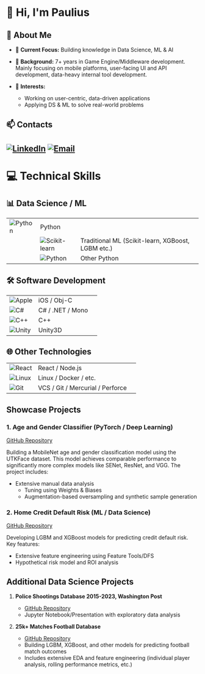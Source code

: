 # 👋 Hi, I'm Paulius

## 🚀 About Me

* 🔭 **Current Focus:** Building knowledge in Data Science, ML & AI
* 🌟 **Background:** 7+ years in Game Engine/Middleware development. Mainly focusing on mobile platforms, user-facing UI and
  API development, data-heavy internal tool development.

* 🌱 **Interests:**
    * Working on user-centric, data-driven applications
    * Applying DS & ML to solve real-world problems

## 📫 Contacts

[![LinkedIn](https://img.shields.io/badge/LinkedIn-0077B5?style=for-the-badge&logo=linkedin&logoColor=white)](https://www.linkedin.com/in/paulius-puodžiūnas-71a43792) [![Email](https://img.shields.io/badge/Email-D14836?style=for-the-badge&logo=gmail&logoColor=white)](mailto:paulius@eml.cc)
---

# 💻 Technical Skills

## 📊 Data Science / ML

|                                                                                                      |                                                                                                                         |                                                   |                                                          |
|------------------------------------------------------------------------------------------------------|-------------------------------------------------------------------------------------------------------------------------|---------------------------------------------------|----------------------------------------------------------|
| ![Python](https://img.shields.io/badge/-Python-3776AB?style=flat-square&logo=Python&logoColor=white) | Python                                                                                                                  |                                                   |                                                          |
|                                                                                                      | ![Scikit-learn](https://img.shields.io/badge/-Scikit--learn-F7931E?style=flat-square&logo=scikit-learn&logoColor=white) | Traditional ML (Scikit-learn, XGBoost, LGBM etc.) |                                                          |
|                                                                                                      | ![Python](https://img.shields.io/badge/-Python-3776AB?style=flat-square&logo=Python&logoColor=white)                    | Other Python                                      |                                                          |

## 🛠 Software Development

|                                                                                                   |                  |  |
|---------------------------------------------------------------------------------------------------|------------------|--|
| ![Apple](https://img.shields.io/badge/-Apple-000000?style=flat-square&logo=apple&logoColor=white) | iOS / Obj-C      |  |
| ![C#](https://img.shields.io/badge/-C%23-239120?style=flat-square&logo=c-sharp&logoColor=white)   | C# / .NET / Mono |  |
| ![C++](https://img.shields.io/badge/-C++-00599C?style=flat-square&logo=c%2B%2B&logoColor=white)   | C++              |  |
| ![Unity](https://img.shields.io/badge/-Unity-000000?style=flat-square&logo=unity&logoColor=white) | Unity3D          |  |

## 🌐 Other Technologies

|                                                                                                   |                                  |  |
|---------------------------------------------------------------------------------------------------|----------------------------------|--|
| ![React](https://img.shields.io/badge/-React-61DAFB?style=flat-square&logo=react&logoColor=black) | React / Node.js                  |
| ![Linux](https://img.shields.io/badge/-Linux-FCC624?style=flat-square&logo=linux&logoColor=black) | Linux / Docker / etc.            |  |
| ![Git](https://img.shields.io/badge/-Git-F05032?style=flat-square&logo=git&logoColor=white)       | VCS / Git / Mercurial / Perforce |  |

## Showcase Projects

### 1. Age and Gender Classifier (PyTorch / Deep Learning)
[GitHub Repository](https://github.com/qwyt/AgeGenderClassifier)

Building a MobileNet age and gender classification model using the UTKFace dataset. This model achieves comparable performance to significantly more complex models like SENet, ResNet, and VGG. The project includes:
- Extensive manual data analysis
  - Tuning using Weights & Biases
  - Augmentation-based oversampling and synthetic sample generation

### 2. Home Credit Default Risk (ML / Data Science)
[GitHub Repository](https://github.com/qwyt/home_credit_default_risk)

Developing LGBM and XGBoost models for predicting credit default risk. Key features:
- Extensive feature engineering using Feature Tools/DFS
- Hypothetical risk model and ROI analysis

## Additional Data Science Projects

1. **Police Shootings Database 2015-2023, Washington Post**
   - [GitHub Repository](https://github.com/qwyt/eda_washington_post_police_shootings)
   - Jupyter Notebook/Presentation with exploratory data analysis

2. **25k+ Matches Football Database**
   - [GitHub Repository](https://github.com/qwyt/football_betting_odds_model)
   - Building LGBM, XGBoost, and other models for predicting football match outcomes
   - Includes extensive EDA and feature engineering (individual player analysis, rolling performance metrics, etc.)
